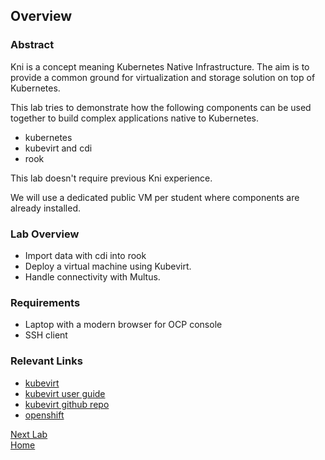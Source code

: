 ## Overview

### Abstract

Kni is a concept meaning Kubernetes Native Infrastructure. The aim is to provide a common ground for virtualization and storage solution on top of Kubernetes.

This lab tries to demonstrate how the following components can be used together to build complex applications native to Kubernetes.

- kubernetes
- kubevirt and cdi
- rook

This lab doesn't require previous Kni experience.

We will use a dedicated public VM per student where components are already installed.

### Lab Overview

* Import data with cdi into rook
* Deploy a virtual machine using Kubevirt.
* Handle connectivity with Multus.

### Requirements

- Laptop with a modern browser for OCP console
- SSH client

### Relevant Links

- [kubevirt](http://kubevirt.io/)
- [kubevirt user guide](https://kubevirt.io/user-guide/docs/latest/welcome/index.html)
- [kubevirt github repo](https://github.com/kubevirt/kubevirt)
- [openshift](https://docs.okd.io/latest/welcome/index.html)

[Next Lab](lab1.md)\
[Home](README.md)
